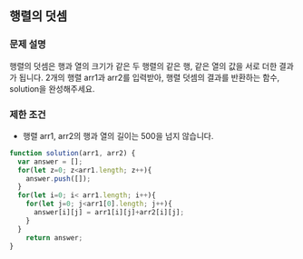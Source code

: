 ## 행렬의 덧셈

### 문제 설명
행렬의 덧셈은 행과 열의 크기가 같은 두 행렬의 같은 행, 같은 열의 값을 서로 더한 결과가 됩니다. 2개의 행렬 arr1과 arr2를 입력받아, 행렬 덧셈의 결과를 반환하는 함수, solution을 완성해주세요.

### 제한 조건
- 행렬 arr1, arr2의 행과 열의 길이는 500을 넘지 않습니다.

```js
function solution(arr1, arr2) {
  var answer = [];
  for(let z=0; z<arr1.length; z++){
    answer.push([]);
  }
  for(let i=0; i< arr1.length; i++){
    for(let j=0; j<arr1[0].length; j++){
      answer[i][j] = arr1[i][j]+arr2[i][j];
    }
  }
    return answer;
}
```